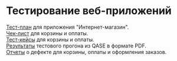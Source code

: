 # Тестирование веб-приложений  
[Тест-план](https://docs.google.com/spreadsheets/d/1LoXUjZCTFVPy8PEy8wj4tC2OeFK8-mTE4UJvJC1IDYg/edit?usp=sharing) для приложения "Интернет-магазин".  
[Чек-лист](https://docs.google.com/spreadsheets/d/1tCtvKM4hpAPXVEGKIiBdsh5pCOABQq4sa5hVcsK3Kq4/edit#gid=0) для корзины и оплаты.  
[Тест-кейсы](https://app.qase.io/project/G7?previewMode=side&suite=114) для корзины и оплаты.  
[Результаты](https://github.com/kate-strakovich/web/blob/main/Express%2Brun%2B2024_05_18_Kate_Strakovich.pdf) тестового прогона из QASE в формате PDF.  
[Отчеты](https://github.com/kate-strakovich/web/blob/main/Bug_reports_Kate_Strakovich.xlsx) о дефекте для корзины, оплаты и оформления заказов.

